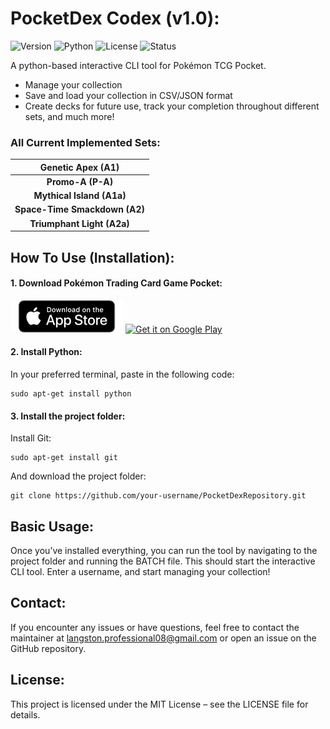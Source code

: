 # PocketDex Codex (v1.0):
![Version](https://img.shields.io/badge/Version-1.0.0-lightgrey)  ![Python](https://img.shields.io/badge/Python-3.10%2B-lightgrey) ![License](https://img.shields.io/badge/License-MIT-lightgrey) ![Status](https://img.shields.io/badge/Status-Active-lightgrey)

A python-based interactive CLI tool for Pokémon TCG Pocket.

- Manage your collection
- Save and load your collection in CSV/JSON format
- Create decks for future use, track your completion throughout different sets, and much more!

### All Current Implemented Sets:

|**Genetic Apex (A1)**
|:-:
|**Promo-A (P-A)**
|**Mythical Island (A1a)**
|**Space-Time Smackdown (A2)**
|**Triumphant Light (A2a)**

## How To Use (Installation):

#### 1. Download Pokémon Trading Card Game Pocket:
[![Download on the App Store](https://raw.githubusercontent.com/langstonstewart/PocketDex-Codex/refs/heads/main/images/app-store-badge-en.webp)](https://apps.apple.com/app/id6479970832) [![Get it on Google Play](https://upload.wikimedia.org/wikipedia/commons/7/78/Google_Play_Store_badge_EN.svg)](https://play.google.com/store/apps/details?id=jp.pokemon.pokemontcgp)


#### 2. Install Python:
 In your preferred terminal, paste in the following code:

````
sudo apt-get install python
````
#### 3. Install the project folder:
Install Git:
````
sudo apt-get install git
````
And download the project folder:
````
git clone https://github.com/your-username/PocketDexRepository.git
````

## Basic Usage:

Once you’ve installed everything, you can run the tool by navigating to the project folder and running the BATCH file.
This should start the interactive CLI tool. 
Enter a username, and start managing your collection!

## Contact:

If you encounter any issues or have questions, feel free to contact the maintainer at langston.professional08@gmail.com or open an issue on the GitHub repository.

## License:

This project is licensed under the MIT License – see the LICENSE file for details.



